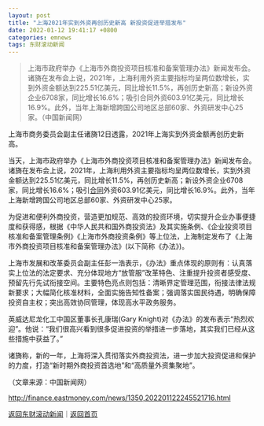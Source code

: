 ```yaml
---
layout: post
title: "上海2021年实到外资再创历史新高 新投资促进举措发布"
date: 2022-01-12 19:41:17 +0800
categories: emnews
tags: 东财滚动新闻
---
```

> 上海市政府举办《上海市外商投资项目核准和备案管理办法》新闻发布会。诸旖在发布会上说，2021年，上海利用外资主要指标均呈两位数增长，实到外资金额达到225.51亿美元，同比增长11.5%，再创历史新高；新设外资企业6708家，同比增长16.6%；吸引合同外资603.91亿美元，同比增长16.9%。此外，当年上海新增跨国公司地区总部60家、外资研发中心25家。（中国新闻网）

<p>上海市商务委员会副主任诸旖12日透露，2021年上海实到外资金额再创历史新高。</p><p>当天，上海市政府举办《上海市外商投资项目核准和备案管理办法》新闻发布会。诸旖在发布会上说，2021年，上海利用外资主要指标均呈两位数增长，实到外资金额达到225.51亿美元，同比增长11.5%，再创历史新高；新设外资企业6708家，同比增长16.6%；吸引<span id="Info.3300"><a href="http://data.eastmoney.com/zdht/" class="infokey">合同</a></span>外资603.91亿美元，同比增长16.9%。此外，当年上海新增跨国公司地区总部60家、外资研发中心25家。</p><p>为促进和便利外商投资，营造更加规范、高效的投资环境，切实提升企业办事便捷度和获得感，根据《中华人民共和国外商投资法》及其实施条例、《企业投资项目核准和备案管理条例》《上海市外商投资条例》等上位法，上海制定发布了《上海市外商投资项目核准和备案管理办法》(以下简称《办法》)。</p><p>上海市发展和改革委员会副主任彭一浩表示，《办法》重点体现的原则有：认真落实上位法的法定要求、充分体现地方“放管服”改革特色、注重提升投资者感受度、预留先行先试衔接空间。主要特色亮点则包括：清晰界定管理范围，衔接法律法规新要求；大幅简化核准材料，全面实施告知性备案；强调落实国民待遇，明确保障投资自主权；突出高效协同管理，体现高水平政务服务。</p><p>英威达尼龙化工中国区董事长孔康瑞(Gary Knight)对《办法》的发布表示“热烈欢迎”。他说：“我们很高兴看到很多促进投资的举措进一步落地，其实我们已经从这些措施中获益了。”</p><p>诸旖称，新的一年，上海将深入贯彻落实外商投资法，进一步加大投资促进和保护的力度，打造“新时期外商投资首选地”和“高质量外资集聚地”。</p><p class="em_media">（文章来源：中国新闻网）</p>

<http://finance.eastmoney.com/news/1350,202201122245521716.html>

[返回东财滚动新闻](//finews.withounder.com/emnews/)｜[返回首页](//finews.withounder.com/)
